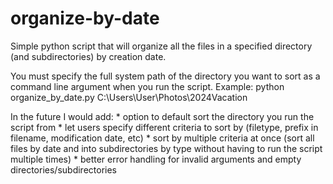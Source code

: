 # organize-by-date
Simple python script that will organize all the files in a specified directory (and subdirectories) by creation date.

You must specify the full system path of the directory you want to sort as a command line argument when you run the script.
  Example: python organize_by_date.py C:\Users\User\Photos\2024Vacation

  In the future I would add:
    * option to default sort the directory you run the script from
    * let users specify different criteria to sort by (filetype, prefix in filename, modification date, etc)
    * sort by multiple criteria at once (sort all files by date and into subdirectories by type without having to run the script multiple times)
    * better error handling for invalid arguments and empty directories/subdirectories
